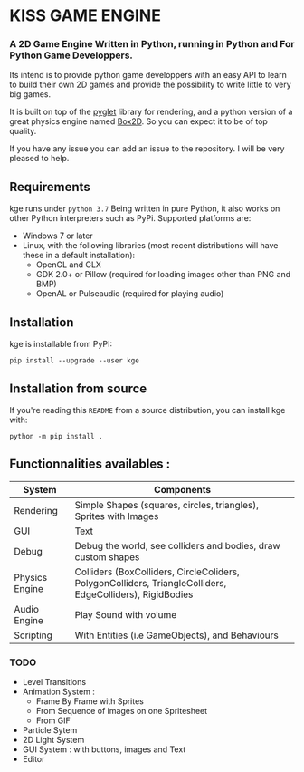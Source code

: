 # KISS GAME ENGINE
### A 2D Game Engine Written in Python, running in Python and For Python Game Developpers. 

Its intend is to provide python game developpers with an easy API to learn to build their own 2D games and provide the possibility to  write little to very big games.

It is built on top of the [pyglet](https://pyglet.org) library for rendering, and a python version of a great physics engine named [Box2D](https://github.com/pybox2d/pybox2d). So you can expect it to be of top quality.

If you have any issue you can add an issue to the repository. I will be very pleased to help.

## Requirements
kge runs under ``python 3.7`` Being written in pure Python, it also works on other Python interpreters such as PyPi. Supported platforms are:
   - Windows 7 or later
   - Linux, with the following libraries (most recent distributions will have these in a default installation):
        - OpenGL and GLX
        - GDK 2.0+ or Pillow (required for loading images other than PNG and BMP)
        - OpenAL or Pulseaudio (required for playing audio)
 
## Installation

kge is installable from PyPI:

    pip install --upgrade --user kge
    
## Installation from source

If you're reading this `README` from a source distribution, you can install kge with:

    python -m pip install .
 
## Functionnalities availables :
System | Components
------------ | -------------
  Rendering | Simple Shapes (squares, circles, triangles),  Sprites with Images
  GUI | Text
  Debug | Debug the world, see colliders and bodies, draw custom shapes
  Physics Engine | Colliders (BoxColliders, CircleColiders, PolygonColliders, TriangleColliders, EdgeColliders), RigidBodies
  Audio Engine | Play Sound with volume
  Scripting | With Entities (i.e GameObjects), and Behaviours
  
### TODO
  - Level Transitions
  - Animation System :
      - Frame By Frame with Sprites
      - From Sequence of images on one Spritesheet
      - From GIF
  - Particle Sytem
  - 2D Light System
  - GUI System : with buttons, images and Text
  - Editor
